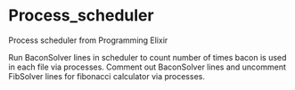 # Process_scheduler
Process scheduler from Programming Elixir

Run BaconSolver lines in scheduler to count number of times bacon is used in each file via processes. 
Comment out BaconSolver lines and uncomment FibSolver lines for fibonacci calculator via processes.
